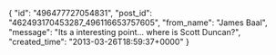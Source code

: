  {
   "id": "496477727054831",
   "post_id": "462493170453287_496116653757605",
   "from_name": "James Baal",
   "message": "Its a interesting point... where is Scott Duncan?",
   "created_time": "2013-03-26T18:59:37+0000"
 }
